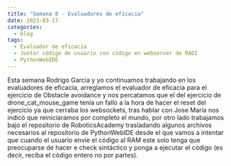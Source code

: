 ```yaml
---
title: "Semana 8 - Evaluadores de eficacia"
date: 2023-03-17
categories:
  - blog
tags:
  - Evaluador de eficacia
  - Juntar código de usuario con código en webserver de RADI
  - PythonWebIDE
---
```


Esta semana Rodrigo García y yo continuamos trabajando en los evaluadores de eficacia, arreglamos el evaluador de eficacia para el ejercicio de Obstacle avoidance y nos percatamos que el del ejercicio de drone_cat_mouse_game tenía un fallo a la hora de hacer el reset del ejercicio ya que cerraba los websockets, tras hablar con Jose María nos indicó que reiniciaramos por completo el mundo, por otro lado trabajamos bajo el repositorio de RoboticsAcademy trasladando algunos archivos necesarios al repositorio de PythonWebIDE desde el que vamos a intentar que cuando el usuario envíe el código al RAM este solo tenga que preocuparse de hacer e check sintáctico y ponga a ejecutar el código (es decir, reciba el código entero no por partes).
